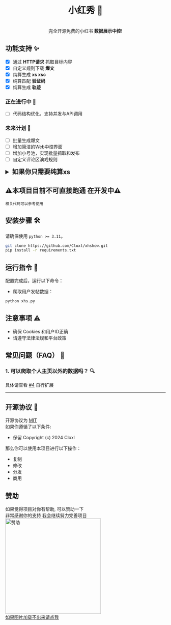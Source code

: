 <div align="center">
<h1 align="center">小红秀 📄</h1>
<br>
完全开源免费的小红书 <b>数据展示中控!</b>
<br>
</div>

## 功能支持 ✨

- [x] 通过 **HTTP请求** 抓取目标内容
- [x] 自定义规则下载 **爆文**
- [x] 纯算生成 **xs xsc**
- [x] 纯算匹配 **验证码**
- [x] 纯算生成 **轨迹**

### 正在进行中 🚀
- [ ] 代码结构优化，支持并发与API调用

### 未来计划 📅

- [ ] 批量生成爆文
- [ ] 增加简洁的Web中控界面
- [ ] 增加小号池，实现批量抓取和发布
- [ ] 自定义评论区演戏规则

<details>
    <summary  style="font-size: 20px; font-weight: bold;">如果你只需要纯算xs</summary>

1. 下载 [xs_encrypt.py](https://github.com/Cloxl/xhs-profile-spider/blob/master/encrypt/xs_encrypt.py)
2. 导入 `XsEncrypt` 类，并调用计算 `xs`  

```python  
from xs_encrypt import XsEncrypt 

XsEncrypt.encrypt_xs(url: str, a1: str, ts: str)
```  

- `url`: url去掉host后的字符串，例如：`/api/sns/web/v1/user_posted?num=?&cursor=?&user_id=?&image_formats=?`
- `a1`: Cookies中的a1
- `ts`: 毫秒时间戳(13位数字)  
具体请查看 [#4](https://github.com/Cloxl/xhs-profile-spider/issues/4) 自行扩展

注意:   
请求旋转时验证码时, 加密算法与纯算xs调用方法不同, 应使用`encrypt_sign`方法  
url传入: xt + 'test' + '/api/redcaptcha/v2/captcha/register' + payload  
```python  
xt = str(int(time.time() * 1000))
payload = "{\"secretId\":\"000\",\"verifyType\":\"102\",\"verifyUuid\":\"\",\"verifyBiz\":\"461\",\"sourceSite\":\"\",\"captchaVersion\":\"1.3.0\"}"
url = xt + 'test' + '/api/redcaptcha/v2/captcha/register' + payload

XsEncrypt.encrypt_sign(url: str = url)
```
在纯算纯协议过验证码时 需传递platform参数  
```python
XsEncrypt.encrypt_xs(url: str, a1: str, ts: str, platform: str = 'login')
```
</details>

## ⚠️本项目目前不可直接跑通 在开发中⚠️
    相关代码可以参考使用

## 安装步骤 🛠️

请确保使用 `python >= 3.11`。

```bash
git clone https://github.com/Cloxl/xhshow.git
pip install -r requirements.txt
```
## 运行指令 🚀

配置完成后，运行以下命令：

- 爬取用户发帖数据：
```bash
python xhs.py
```

## 注意事项 ⚠️

- 确保 Cookies 和用户ID正确
- 请遵守法律法规和平台政策

## 常见问题（FAQ） 💬
### 1. 可以爬取个人主页以外的数据吗？ 🔍

具体请查看 [#4](https://github.com/Cloxl/xhshow/issues/4) 自行扩展  

---
## 开源协议 📝
开源协议为 [MIT](https://github.com/Cloxl/xhshow/blob/master/LICENSE)  
如果你遵循了以下条件:
- 保留 Copyright (c) 2024 Cloxl

那么你可以使用本项目进行以下操作：
- 复制
- 修改
- 分发
- 商用
## 赞助
如果觉得项目对你有帮助, 可以赞助一下  
非常感谢你的支持 我会继续努力完善项目  
<img src="https://github.com/Cloxl/xhshow/blob/master/docs/sponsor.jpg" width="300" height="300" alt="赞助">  
[如果图片加载不出来请点我](https://vip.123pan.cn/1840147130/cdn/%E8%B5%9E%E8%B5%8FCloxl.jpg)
